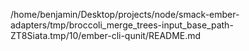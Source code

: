 /home/benjamin/Desktop/projects/node/smack-ember-adapters/tmp/broccoli_merge_trees-input_base_path-ZT8Siata.tmp/10/ember-cli-qunit/README.md